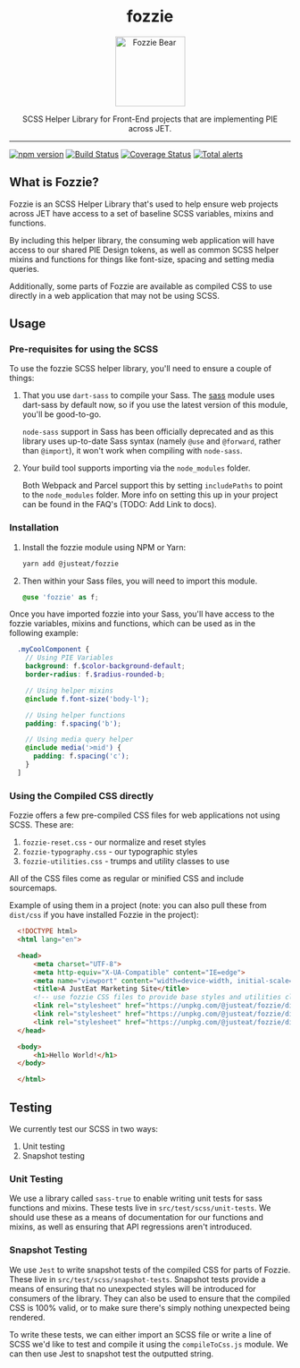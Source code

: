 <div align="center">
<h1>fozzie</h1>

<img width="125" alt="Fozzie Bear" src="bear.png" />

<p>SCSS Helper Library for Front-End projects that are implementing PIE across JET.</p>
</div>

---

[![npm version](https://badge.fury.io/js/%40justeat%2Ffozzie.svg)](https://badge.fury.io/js/%40justeat%2Ffozzie)
[![Build Status](https://travis-ci.org/justeat/fozzie.svg)](https://travis-ci.org/justeat/fozzie)
[![Coverage Status](https://coveralls.io/repos/github/justeat/fozzie/badge.svg)](https://coveralls.io/github/justeat/fozzie)
[![Total alerts](https://img.shields.io/lgtm/alerts/g/justeat/fozzie.svg)](https://lgtm.com/projects/g/justeat/fozzie/alerts/)

## What is Fozzie?

Fozzie is an SCSS Helper Library that's used to help ensure web projects across JET have access to a set of baseline SCSS variables, mixins and functions.

By including this helper library, the consuming web application will have access to our shared PIE Design tokens, as well as common SCSS helper mixins and functions for things like font-size, spacing and setting media queries.

Additionally, some parts of Fozzie are available as compiled CSS to use directly in a web application that may not be using SCSS.

## Usage

### Pre-requisites for using the SCSS

To use the fozzie SCSS helper library, you'll need to ensure a couple of things:

1. That you use `dart-sass` to compile your Sass. The [sass](https://www.npmjs.com/package/sass) module uses dart-sass by default now, so if you use the latest version of this module, you'll be good-to-go.

   `node-sass` support in Sass has been officially deprecated and as this library uses up-to-date Sass syntax (namely `@use` and `@forward`, rather than `@import`), it won't work when compiling with `node-sass`.

2. Your build tool supports importing via the `node_modules` folder.

   Both Webpack and Parcel support this by setting `includePaths` to point to the `node_modules` folder. More info on setting this up in your project can be found in the FAQ's (TODO: Add Link to docs).

### Installation

1.  Install the fozzie module using NPM or Yarn:

    ```bash
    yarn add @justeat/fozzie
    ```

2.  Then within your Sass files, you will need to import this module.

    ```scss
    @use 'fozzie' as f;
    ```

Once you have imported fozzie into your Sass, you'll have access to the fozzie variables, mixins and functions, which can be used as in the following example:

  ```scss
    .myCoolComponent {
      // Using PIE Variables
      background: f.$color-background-default;
      border-radius: f.$radius-rounded-b;

      // Using helper mixins
      @include f.font-size('body-l');

      // Using helper functions
      padding: f.spacing('b');

      // Using media query helper
      @include media('>mid') {
        padding: f.spacing('c');
      }
    ]
  ```

### Using the Compiled CSS directly
Fozzie offers a few pre-compiled CSS files for web applications not using SCSS. These are:
1. `fozzie-reset.css` - our normalize and reset styles
2. `fozzie-typography.css` - our typographic styles
3. `fozzie-utilities.css` - trumps and utility classes to use

All of the CSS files come as regular or minified CSS and include sourcemaps.

Example of using them in a project (note: you can also pull these from `dist/css` if you have installed Fozzie in the project):
  ```html
    <!DOCTYPE html>
    <html lang="en">

    <head>
        <meta charset="UTF-8">
        <meta http-equiv="X-UA-Compatible" content="IE=edge">
        <meta name="viewport" content="width=device-width, initial-scale=1.0">
        <title>A JustEat Marketing Site</title>
        <!-- use fozzie CSS files to provide base styles and utilities classes used by the cookie banner   -->
        <link rel="stylesheet" href="https://unpkg.com/@justeat/fozzie/dist/css/fozzie-reset.css" />
        <link rel="stylesheet" href="https://unpkg.com/@justeat/fozzie/dist/css/fozzie-typography.css" />
        <link rel="stylesheet" href="https://unpkg.com/@justeat/fozzie/dist/css/fozzie-utilities.css" />
    </head>

    <body>
        <h1>Hello World!</h1>
    </body>

    </html>
  ```

## Testing
We currently test our SCSS in two ways:
1. Unit testing
2. Snapshot testing


### Unit Testing

We use a library called `sass-true` to enable writing unit tests for sass functions and mixins. These tests live in `src/test/scss/unit-tests`. We should use these as a means of documentation for our functions and mixins, as well as ensuring that API regressions aren't introduced.

### Snapshot Testing

We use `Jest` to write snapshot tests of the compiled CSS for parts of Fozzie. These live in `src/test/scss/snapshot-tests`. Snapshot tests provide a means of ensuring that no unexpected styles will be introduced for consumers of the library. They can also be used to ensure that the compiled CSS is 100% valid, or to make sure there's simply nothing unexpected being rendered.

To write these tests, we can either import an SCSS file or write a line of SCSS we'd like to test and compile it using the `compileToCss.js` module. We can then use Jest to snapshot test the outputted string.
